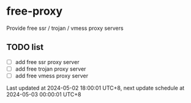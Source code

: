 
# free-proxy
Provide free ssr / trojan / vmess proxy servers


## TODO list
- [ ] add free ssr proxy server
- [ ] add free trojan proxy server
- [ ] add free vmess proxy server

Last updated at 2024-05-02 18:00:01 UTC+8, next update schedule at 2024-05-03 00:00:01 UTC+8

